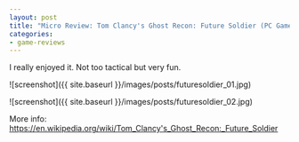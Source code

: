 ```yaml
---
layout: post
title: "Micro Review: Tom Clancy's Ghost Recon: Future Soldier (PC Game)"
categories:
- game-reviews
---
```



I really enjoyed it. Not too tactical but very fun.


![screenshot]({{ site.baseurl }}/images/posts/futuresoldier_01.jpg)

![screenshot]({{ site.baseurl }}/images/posts/futuresoldier_02.jpg)


<p>More info: <a href="https://en.wikipedia.org/wiki/Tom_Clancy's_Ghost_Recon:_Future_Soldier">https://en.wikipedia.org/wiki/Tom_Clancy's_Ghost_Recon:_Future_Soldier</a><p>

